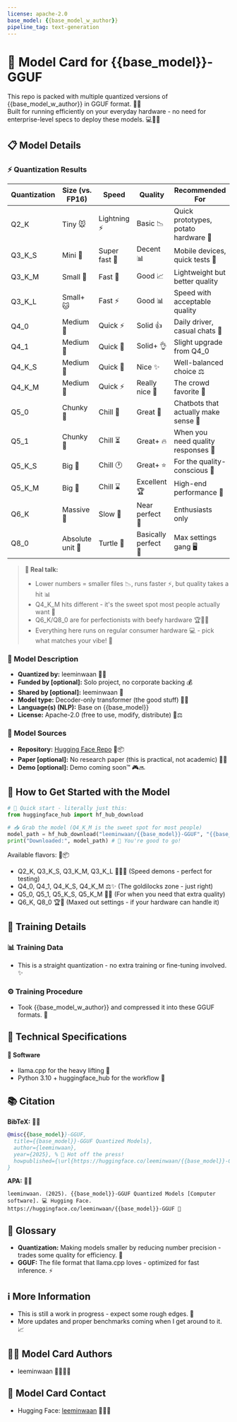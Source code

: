 ```yaml
---
license: apache-2.0
base_model: {{base_model_w_author}}
pipeline_tag: text-generation
---
```


# 🤖 Model Card for {{base_model}}-GGUF

This repo is packed with multiple quantized versions of {{base_model_w_author}} in GGUF format. 🚀✨  
Built for running efficiently on your everyday hardware - no need for enterprise-level specs to deploy these models. 💻🎯🔥  

## 📋 Model Details

### ⚡ Quantization Results

| Quantization | Size (vs. FP16) | Speed     | Quality    | Recommended For                      |
|--------------|-----------------|-----------|------------|--------------------------------------|
| Q2_K         | Tiny 🐭         | Lightning ⚡ | Basic 📉   | Quick prototypes, potato hardware 🧪 |
| Q3_K_S       | Mini 🐹         | Super fast 🚀| Decent 📊  | Mobile devices, quick tests 📱      |
| Q3_K_M       | Small 🐰        | Fast 💨   | Good 📈    | Lightweight but better quality      |
| Q3_K_L       | Small+ 🐱       | Fast ⚡   | Good 📊    | Speed with acceptable quality       |
| Q4_0         | Medium 🐺       | Quick ⚡   | Solid 👍   | Daily driver, casual chats 💬       |
| Q4_1         | Medium 🦊       | Quick 🚀   | Solid+ 👌  | Slight upgrade from Q4_0            |
| Q4_K_S       | Medium 🐻       | Quick 💨   | Nice ✨    | Well-balanced choice ⚖️            |
| Q4_K_M       | Medium 🦁       | Quick ⚡   | Really nice 🌟| The crowd favorite 🏅         |
| Q5_0         | Chunky 🐘       | Chill 🚶  | Great 💪   | Chatbots that actually make sense 🤖|
| Q5_1         | Chunky 🦏       | Chill ⏳  | Great+ 🔥  | When you need quality responses 💼  |
| Q5_K_S       | Big 🐳          | Chill 🕐  | Great+ ⭐  | For the quality-conscious 🎯        |
| Q5_K_M       | Big 🦣          | Chill ⌛  | Excellent 🏆| High-end performance 💎           |
| Q6_K         | Massive 🐋      | Slow 🐌   | Near perfect 👑| Enthusiasts only              |
| Q8_0         | Absolute unit 🦕| Turtle 🐢 | Basically perfect 💎| Max settings gang 🖥️    |

> **📝 Real talk:**  
> - Lower numbers = smaller files 📉, runs faster ⚡, but quality takes a hit 📊  
> - Q4_K_M hits different - it's the sweet spot most people actually want 👥  
> - Q6_K/Q8_0 are for perfectionists with beefy hardware 🏆🧙‍♂️  
> - Everything here runs on regular consumer hardware 💻 - pick what matches your vibe! 🎯


### 📝 Model Description

- **Quantized by:** leeminwaan 👨‍💻  
- **Funded by [optional]:** Solo project, no corporate backing 💰  
- **Shared by [optional]:** leeminwaan 🤝  
- **Model type:** Decoder-only transformer (the good stuff) 🧠🤖  
- **Language(s) (NLP):** Base on {{base_model}}
- **License:** Apache-2.0 (free to use, modify, distribute) 📄⚖️  

### 🔗 Model Sources

- **Repository:** [Hugging Face Repo](https://huggingface.co/leeminwaan/{{base_model}}-GGUF) 🤗📦  
- **Paper [optional]:** No research paper (this is practical, not academic) 📝❌  
- **Demo [optional]:** Demo coming soon™ 🎮🔜  

## 🚀 How to Get Started with the Model

```python
# 🐍 Quick start - literally just this:
from huggingface_hub import hf_hub_download

# 📥 Grab the model (Q4_K_M is the sweet spot for most people)
model_path = hf_hub_download("leeminwaan/{{base_model}}-GGUF", "{{base_model}}-q4_k_m.gguf")
print("Downloaded:", model_path) # 🎊 You're good to go!
````

Available flavors: 🎁📦

* Q2\_K, Q3\_K\_S, Q3\_K\_M, Q3\_K\_L 🏃‍♂️💨 (Speed demons - perfect for testing)
* Q4\_0, Q4\_1, Q4\_K\_S, Q4\_K\_M ⚖️✨ (The goldilocks zone - just right)
* Q5\_0, Q5\_1, Q5\_K\_S, Q5\_K\_M 💪🎯 (For when you need that extra quality)
* Q6\_K, Q8\_0 🏆👑 (Maxed out settings - if your hardware can handle it)

## 🎯 Training Details

### 📊 Training Data

* This is a straight quantization - no extra training or fine-tuning involved. ✨

### ⚙️ Training Procedure

* Took {{base_model_w_author}} and compressed it into these GGUF formats. 🔄

## 🔧 Technical Specifications

#### 💾 Software

* llama.cpp for the heavy lifting 🦙
* Python 3.10 + huggingface_hub for the workflow 🐍

## 📚 Citation

**BibTeX:** 📖🔬

```bibtex
@misc{{base_model}}-GGUF,
  title={{base_model}}-GGUF Quantized Models},
  author={leeminwaan},
  year={2025}, % 🎊 Hot off the press!
  howpublished={\url{https://huggingface.co/leeminwaan/{{base_model}}-GGUF}}
}
```

**APA:** 📝✨

```
leeminwaan. (2025). {{base_model}}-GGUF Quantized Models [Computer software]. 💻 Hugging Face. https://huggingface.co/leeminwaan/{{base_model}}-GGUF 🤗
```

## 📖 Glossary

* **Quantization:** Making models smaller by reducing number precision - trades some quality for efficiency. 🔢
* **GGUF:** The file format that llama.cpp loves - optimized for fast inference. ⚡

## ℹ️ More Information

* This is still a work in progress - expect some rough edges. 🧪
* More updates and proper benchmarks coming when I get around to it. 📈

## 👨‍💻 Model Card Authors

* leeminwaan 🚀👨‍💻✨

## 📧 Model Card Contact

* Hugging Face: [leeminwaan](https://huggingface.co/leeminwaan) 🤗💌🎉
